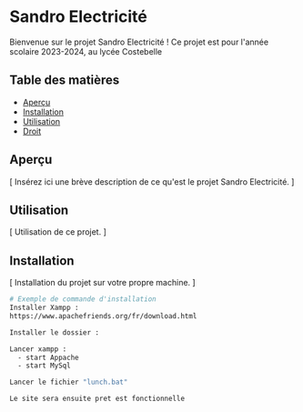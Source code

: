 # Sandro Electricité

Bienvenue sur le projet Sandro Electricité ! Ce projet est pour l'année scolaire 2023-2024, au lycée Costebelle 

## Table des matières

- [Aperçu](#aperçu)
- [Installation](#installation)
- [Utilisation](#utilisation)
- [Droit](#licence)

## Aperçu

[ Insérez ici une brève description de ce qu'est le projet Sandro Electricité. ]

## Utilisation

[ Utilisation de ce projet. ]

## Installation

[ Installation du projet sur votre propre machine. ]

```bash
# Exemple de commande d'installation
Installer Xampp :
https://www.apachefriends.org/fr/download.html

Installer le dossier :

Lancer xampp :
  - start Appache 
  - start MySql

Lancer le fichier "lunch.bat"

Le site sera ensuite pret est fonctionnelle 
